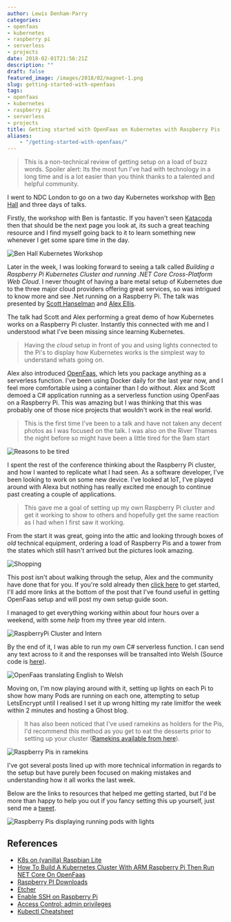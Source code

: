 ```yaml
---
author: Lewis Denham-Parry
categories:
- openfaas
- kubernetes
- raspberry pi
- serverless
- projects
date: 2018-02-01T21:56:21Z
description: ""
draft: false
featured_image: /images/2018/02/magnet-1.png
slug: getting-started-with-openfaas
tags:
- openfaas
- kubernetes
- raspberry pi
- serverless
- projects
title: Getting started with OpenFaas on Kubernetes with Raspberry Pis
aliases:
    - "/getting-started-with-openfaas/"
---
```


> This is a non-technical review of getting setup on a load of buzz words.  Spoiler alert: Its the most fun I've had with technology in a long time and is a lot easier than you think thanks to a talented and helpful community.

I went to NDC London to go on a two day Kubernetes workshop with [Ben Hall](https://twitter.com/ben_hall) and three days of talks.

Firstly, the workshop with Ben is fantastic.  If you haven't seen [Katacoda](https://www.katacoda.com) then that should be the next page you look at, its such a great teaching resource and I find myself going back to it to learn something new whenever I get some spare time in the day.

![Ben Hall Kubernetes Workshop](/images/2018/02/UNADJUSTEDNONRAW_thumb_3ab7.jpg)

Later in the week, I was looking forward to seeing a talk called *Building a Raspberry Pi Kubernetes Cluster and running .NET Core Cross-Platform Web Cloud*. I never thought of having a bare metal setup of Kubernetes due to the three major cloud providers offering great services, so was intrigued to know more and see .Net running on a Raspberry Pi.  The talk was presented by [Scott Hanselman](https://twitter.com/shanselman) and [Alex Ellis](https://twitter.com/alexellisuk).

The talk had Scott and Alex performing a great demo of how Kubernetes works on a Raspberry Pi cluster.  Instantly this connected with me and I understood what I've been missing since learning Kubernetes.  

> Having the *cloud* setup in front of you and using lights connected to the Pi's to display how Kubernetes works is the simplest way to understand whats going on.

Alex also introduced [OpenFaas](https://www.openfaas.com/), which lets you package anything as a serverless function.  I've been using Docker daily for the last year now, and I feel more comfortable using a container than I do without.  Alex and Scott demoed a C# application running as a serverless function using OpenFaas on a Raspberry Pi.  This was amazing but I was thinking that this was probably one of those nice projects that wouldn't work in the real world.

> This is the first time I've been to a talk and have not taken any decent photos as I was focused on the talk.  I was also on the River Thames the night before so might have been a little tired for the 9am start
 
![Reasons to be tired](/images/2018/02/UNADJUSTEDNONRAW_thumb_3b00.jpg)

I spent the rest of the conference thinking about the Raspberry Pi cluster, and how I wanted to replicate what I had seen.  As a software developer, I've been looking to work on some new device.  I've looked at IoT, I've played around with Alexa but nothing has really excited me enough to continue past creating a couple of applications.

> This gave me a goal of setting up my own Raspberry Pi cluster and get it working to show to others and hopefully get the same reaction as I had when I first saw it working.

From the start it was great, going into the attic and looking through boxes of *old* technical equipment, ordering a load of Raspberry Pis and a tower from the states which still hasn't arrived but the pictures look amazing.

![Shopping](/images/2018/02/UNADJUSTEDNONRAW_thumb_3b58.jpg)

This post isn't about walking through the setup, Alex and the community have done that for you.  If you're sold already then [click here](https://gist.github.com/alexellis/fdbc90de7691a1b9edb545c17da2d975) to get started, I'll add more links at the bottom of the post that I've found useful in getting OpenFaas setup and will post my own setup guide soon.

I managed to get everything working within about four hours over a weekend, with some *help* from my three year old intern.

![RaspberryPi Cluster and Intern](/images/2018/02/UNADJUSTEDNONRAW_thumb_3b63.jpg)

By the end of it, I was able to run my own C# serverless function.  I can send any text across to it and the responses will be transalted into Welsh (Source code is [here](https://github.com/denhamparry/dotnet-translate)).

![OpenFaas translating English to Welsh](/images/2018/02/Screen-Shot-2018-02-01-at-21.32.37.png)

Moving on, I'm now playing around with it, setting up lights on each Pi to show how many Pods are running on each one, attempting to setup LetsEncrypt until I realised I set it up wrong hitting my rate limitfor the week within 2 minutes and hosting a Ghost blog.  

> It has also been noticed that I've used ramekins as holders for the Pis, I'd recommend this method as you get to eat the desserts prior to setting up your cluster ([Ramekins available from here](https://www.tesco.com/groceries/en-GB/products/297297493?sc_cmp=ppc*GHS+-+Grocery+-+New*PX+%7C+Shopping+GSC+%7C+Top+Offers*PRODUCT+GROUP297297493*&gclid=EAIaIQobChMIotifnO-G2QIVshbTCh0igA5MEAkYBCABEgI_qfD_BwE&gclsrc=aw.ds)).

![Raspberry Pis in ramekins](/images/2018/02/UNADJUSTEDNONRAW_thumb_3b7a.jpg)

I've got several posts lined up with more technical information in regards to the setup but have purely been focused on making mistakes and understanding how it all works the last week.

Below are the links to resources that helped me getting started, but I'd be more than happy to help you out if you fancy setting this up yourself, just send me a [tweet](https://twitter.com/denhamparry).

![Raspberry Pis displaying running pods with lights](/images/2018/02/UNADJUSTEDNONRAW_thumb_3b81.jpg)

## References 

* [K8s on (vanilla) Raspbian Lite](https://gist.github.com/alexellis/fdbc90de7691a1b9edb545c17da2d975)
* [How To Build A Kubernetes Cluster With ARM Raspberry Pi Then Run NET Core On OpenFaas](https://www.hanselman.com/blog/HowToBuildAKubernetesClusterWithARMRaspberryPiThenRunNETCoreOnOpenFaas.aspx)
* [Raspberry PI Downloads](https://www.raspberrypi.org/downloads/raspbian/)
* [Etcher](https://etcher.io/)
* [Enable SSH on Raspberry Pi](https://www.raspberrypi.org/documentation/remote-access/ssh/)
* [Access Control: admin privileges](https://github.com/kubernetes/dashboard/wiki/Access-control#admin-privileges)
* [Kubectl Cheatsheet](https://kubernetes.io/docs/reference/kubectl/cheatsheet/)
